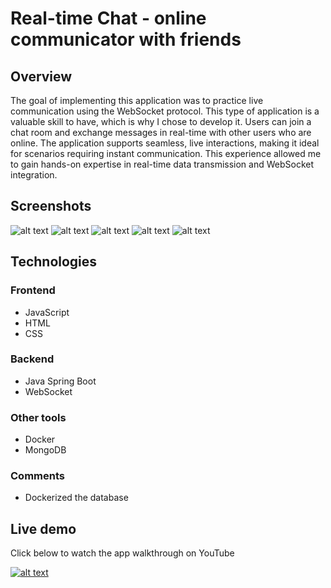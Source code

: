 # Real-time Chat - online communicator with friends

## Overview
The goal of implementing this application was to practice live communication using the WebSocket protocol. This type of application is a valuable skill to have, which is why I chose to develop it. Users can join a chat room and exchange messages in real-time with other users who are online. The application supports seamless, live interactions, making it ideal for scenarios requiring instant communication. This experience allowed me to gain hands-on expertise in real-time data transmission and WebSocket integration.

## Screenshots
![alt text](https://res.cloudinary.com/dv7nhvy8e/image/upload/v1724601885/chat/map8b31znz3mlphhf3as.png)
![alt text](https://res.cloudinary.com/dv7nhvy8e/image/upload/v1724601885/chat/lvr0a6nqfezpcc5doaaz.png)
![alt text](https://res.cloudinary.com/dv7nhvy8e/image/upload/v1724601885/chat/b9wkkylejnkhpec4xrwo.png)
![alt text](https://res.cloudinary.com/dv7nhvy8e/image/upload/v1724601885/chat/z9dqomv7lwnfagjn1q2i.png)
![alt text](https://res.cloudinary.com/dv7nhvy8e/image/upload/v1724601885/chat/mmtmeb2v1tfeyxf8jcha.png)

## Technologies
### Frontend
- JavaScript
- HTML
- CSS
### Backend
- Java Spring Boot
- WebSocket
### Other tools
- Docker
- MongoDB
### Comments
- Dockerized the database

## Live demo
Click below to watch the app walkthrough on YouTube

[![alt text](https://img.youtube.com/vi/GW7D58jEs1c/0.jpg)](https://www.youtube.com/watch?v=GW7D58jEs1c)
